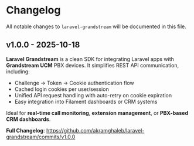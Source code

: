 # Changelog

All notable changes to `laravel-grandstream` will be documented in this file.

## v1.0.0 - 2025-10-18

**Laravel Grandstream** is a clean SDK for integrating Laravel apps with **Grandstream UCM** PBX devices.
It simplifies REST API communication, including:

- Challenge → Token → Cookie authentication flow
- Cached login cookies per user/session
- Unified API request handling with auto-retry on cookie expiration
- Easy integration into Filament dashboards or CRM systems

Ideal for **real-time call monitoring**, **extension management**, or **PBX-based CRM dashboards**.

**Full Changelog**: https://github.com/akramghaleb/laravel-grandstream/commits/v1.0.0
